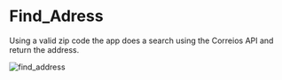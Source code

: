 # Find_Adress

Using a valid zip code the app does a search using the Correios API and return the address.

![find_address](https://user-images.githubusercontent.com/46266166/64542879-b3b2b080-d2fa-11e9-85cd-801368f3d5be.jpeg)




